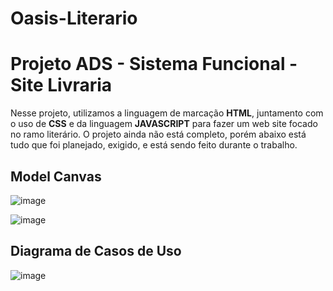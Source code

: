 # Oasis-Literario
# Projeto ADS - Sistema Funcional - Site Livraria
Nesse projeto, utilizamos a linguagem de marcação **HTML**, juntamento com o uso de **CSS** e da linguagem **JAVASCRIPT** para fazer um web site focado no ramo literário. 
O projeto ainda não está completo, porém abaixo está tudo que foi planejado, exigido, e está sendo feito durante o trabalho.


## Model Canvas
![image](https://github.com/user-attachments/assets/e7870084-f9c7-4cfc-b04d-be5b3340986c)

![image](https://github.com/user-attachments/assets/1ff9679b-f630-4ed5-aa71-218f7292fd74)

## Diagrama de Casos de Uso
![image](https://github.com/user-attachments/assets/8a9d6bbd-2f5f-45ff-b511-cd5217f591e9)

